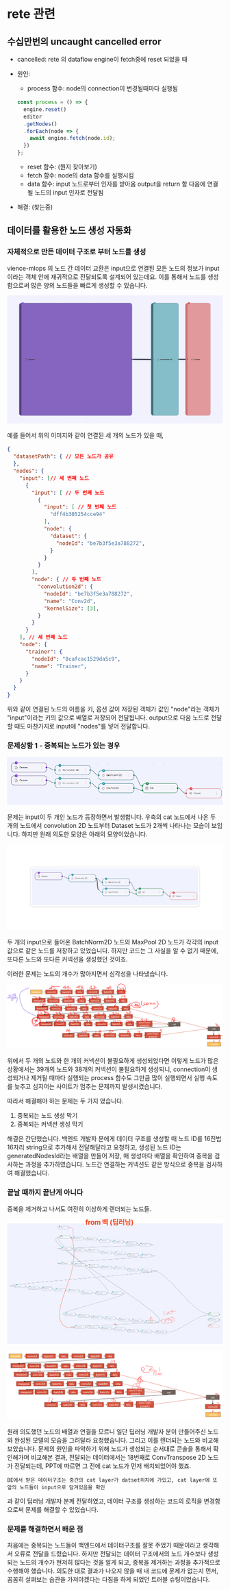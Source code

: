 # rete 관련

## 수십만번의 uncaught cancelled error

- cancelled: rete 의 dataflow engine이 fetch중에 reset 되었을 때
- 원인:
  - process 함수: node의 connection이 변경될때마다 실행됨

  ```jsx
  const process = () => {
    engine.reset()
    editor
    .getNodes()
    .forEach(node => {
      await engine.fetch(node.id);
    })
  };
  ```

  - reset 함수: (뭔지 찾아보기)
  - fetch 함수: node의 data 함수를 실행시킴
  - data 함수:
     input 노드로부터 인자를 받아옴
     output을 return 함
     다음에 연결될 노드의 input 인자로 전달됨

- 해결: (찾는중)
  
## 데이터를 활용한 노드 생성 자동화

### 자체적으로 만든 데이터 구조로 부터 노드를 생성

vience-mlops 의 노드 간 데이터 교환은 input으로 연결된 모든 노드의 정보가 input이라는 객체 안에 재귀적으로 전달되도록 설계되어 있는데요. 이를 통해서 노드를 생성함으로써 많은 양의 노드들을 빠르게 생성할 수 있습니다.

![node-connections](/99_images/vience-mlops-node-connection.png)

예를 들어서 위의 이미지와 같이 연결된 세 개의 노드가 있을 때,

```json
{
  "datasetPath": { // 모든 노드가 공유
  },
  "nodes": {
    "input": [// 세 번째 노드
      {
        "input": [ // 두 번째 노드
          { 
            "input": [ // 첫 번째 노드
              "dff4b305254cce94"
            ],
            "node": {
              "dataset": {
                "nodeId": "be7b3f5e3a788272",
              }
            }
          }
        ],
        "node": { // 두 번째 노드
          "convolution2d": {
            "nodeId": "be7b3f5e3a788272",
            "name": "Conv2d",
            "kernelSize": [3],
          }
        }
      }
    ], // 세 번째 노드
    "node": {
      "trainer": {
        "nodeId": "8cafcac1529da5c9",
        "name": "Trainer",
      }
    }
  }
}
```

위와 같이 연결된 노드의 이름을 키, 옵션 값이 저장된 객체가 값인 "node"라는 객체가 "input"이라는 키의 값으로 배열로 저장되어 전달됩니다. output으로 다음 노드로 전달할 때도 마찬가지로 input에 "nodes"를 넣어 전달합니다.

### 문제상황 1 - 중복되는 노드가 있는 경우

![overlap-node](/99_images/mlops-node-overlap.png)

문제는 input이 두 개인 노드가 등장하면서 발생합니다. 우측의 cat 노드에서 나온 두 개의 노드에서 convolution 2D 노드부터 Dataset 노드가 2개씩 나타나는 모습이 보입니다. 하지만 원래 의도한 모양은 아래의 모양이었습니다.

![no-overlap-node](/99_images/vience-mlops-node-overlap.png)

두 개의 input으로 들어온 BatchNorm2D 노드와 MaxPool 2D 노드가 각각의 input 값으로 같은 노드를 저장하고 있었습니다. 하지만 코드는 그 사실을 알 수 없기 때문에, 또다른 노드와 또다른 커넥션을 생성했던 것이죠. 

이러한 문제는 노드의 개수가 많아지면서 심각성을 나타냈습니다.

![중복 확인 과정](/99_images/mlops-node-check.png)

위에서 두 개의 노드와 한 개의 커넥션이 불필요하게 생성되었다면 이렇게 노드가 많은 상황에서는 39개의 노드와 38개의 커넥션이 불필요하게 생성되니, connection이 생성되거나 제거될 때마다 실행되는 process 함수도 그만큼 많이 실행되면서 실행 속도를 늦추고 심지어는 사이트가 멈추는 문제까지 발생시켰습니다.

따라서 해결해야 하는 문제는 두 가지 였습니다.

1. 중복되는 노드 생성 막기
1. 중복되는 커넥션 생성 막기

해결은 간단했습니다. 백엔드 개발자 분에게 데이터 구조를 생성할 때 노드 ID를 16진법 16자리 string으로 추가해서 전달해달라고 요청하고, 생성된 노드 ID는 generatedNodesId라는 배열을 만들어 저장, 매 생성마다 배열을 확인하여 중복을 검사하는 과정을 추가하였습니다. 노드간 연결하는 커넥션도 같은 방식으로 중복을 검사하여 해결했습니다.

### 끝날 때까지 끝난게 아니다

중복을 제거하고 나서도 여전히 이상하게 렌더되는 노드들.

![만들어지는 노드들](/99_images/model_from_back.png)

![딥러닝 개발자가 의도한 노드들](/99_images/createByDatastructure_014.png)

원래 의도했던 노드의 배열과 연결을 모르니 일단 딥러닝 개발자 분이 만들어주신 노드와 완성된 모델의 모습을 그려달라 요청했습니다. 그리고 이를 렌더되는 노드와 비교해보았습니다. 문제의 원인을 파악하기 위해 노드가 생성되는 순서대로 콘솔을 통해서 확인해가며 비교해본 결과, 전달되는 데이터에서는 18번째로 ConvTranspose 2D 노드가 전달되는데, PPT에 따르면 그 전에 cat 노드가 먼저 배치되었어야 했죠.

```plain
BE에서 받은 데이터구조는 중간의 cat layer가 datset위치에 가있고, cat layer에 또 앞의 노드들이 input으로 담겨있음을 확인
```

과 같이 딥러닝 개발자 분께 전달하였고, 데이터 구조를 생성하는 코드의 로직을 변경함으로써 문제를 해결할 수 있었습니다.

### 문제를 해결하면서 배운 점

처음에는 중복되는 노드들이 백엔드에서 데이터구조를 잘못 주었기 때문이라고 생각해서 오류로 전달을 드렸습니다. 하지만 전달되는 데이터 구조에서의 노드 개수보다 생성되는 노드의 개수가 현저히 많다는 것을 알게 되고, 중복을 제거하는 과정을 추가적으로 수행해야 했습니다. 의도한 대로 결과가 나오지 않을 때 내 코드에 문제가 없는지 먼저, 꼼꼼히 살펴보는 습관을 가져야겠다는 다짐을 하게 되었던 트러블 슈팅이었습니다.